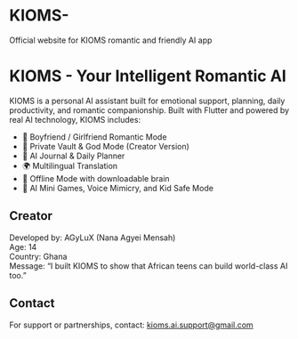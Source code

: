 # KIOMS-
Official website for KIOMS romantic and friendly AI app


# KIOMS - Your Intelligent Romantic AI

KIOMS is a personal AI assistant built for emotional support, planning, daily productivity, and romantic companionship. Built with Flutter and powered by real AI technology, KIOMS includes:

- 💖 Boyfriend / Girlfriend Romantic Mode
- 🔐 Private Vault & God Mode (Creator Version)
- 🧠 AI Journal & Daily Planner
- 🌍 Multilingual Translation
- 📱 Offline Mode with downloadable brain
- 🧩 AI Mini Games, Voice Mimicry, and Kid Safe Mode

## Creator
Developed by: AGyLuX (Nana Agyei Mensah)  
Age: 14  
Country: Ghana  
Message: “I built KIOMS to show that African teens can build world-class AI too.”

## Contact
For support or partnerships, contact: kioms.ai.support@gmail.com